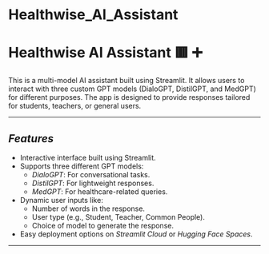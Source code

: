 # Healthwise_AI_Assistant
# Healthwise AI Assistant 🟥 ➕

This is a multi-model AI assistant built using Streamlit. It allows users to interact with three custom GPT models (DialoGPT, DistilGPT, and MedGPT) for different purposes. The app is designed to provide responses tailored for students, teachers, or general users.

---

## *Features*
- Interactive interface built using Streamlit.
- Supports three different GPT models:
  - *DialoGPT*: For conversational tasks.
  - *DistilGPT*: For lightweight responses.
  - *MedGPT*: For healthcare-related queries.
- Dynamic user inputs like:
  - Number of words in the response.
  - User type (e.g., Student, Teacher, Common People).
  - Choice of model to generate the response.
- Easy deployment options on *Streamlit Cloud* or *Hugging Face Spaces*.

---
